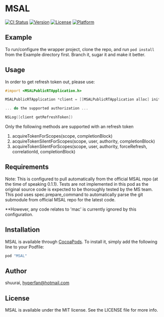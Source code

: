 # MSAL

[![CI Status](http://img.shields.io/travis/shuurai/MSAL.svg?style=flat)](https://travis-ci.org/shuurai/MSAL)
[![Version](https://img.shields.io/cocoapods/v/MSAL.svg?style=flat)](http://cocoapods.org/pods/MSAL)
[![License](https://img.shields.io/cocoapods/l/MSAL.svg?style=flat)](http://cocoapods.org/pods/MSAL)
[![Platform](https://img.shields.io/cocoapods/p/MSAL.svg?style=flat)](http://cocoapods.org/pods/MSAL)

## Example

To run/configure the wrapper project, clone the repo, and run `pod install` from the Example directory first. Branch it, sugar it and make it better.

## Usage

In order to get refresh token out, please use:

```objective-c
#import <MSALPublicRTApplication.h> 

MSALPublicRTApplication *client = [[MSALPublicRTApplication alloc] initWithClientId:CLIENT_ID error:&error];

... do the supported authorization ...

NSLog([client getRefreshToken])


```

Only the following methods are supported with an refresh token

1. acquireTokenForScopes(scope, completionBlock) 
2. acquireTokenSilentForScopes(scope, user, authority, completionBlock)
3. acquireTokenSilentForScopes(scope, user, authority, forceRefresh, correlationId, completionBlock)


## Requirements

Note: This is configured to pull automatically from the official MSAL repo (at the time of speaking 0.1.1). Tests are not implemented in this pod as the original source code is expected to be thoroughly tested by the MS team. This pod uses spec.prepare_command to automatically parse the git submodule from official MSAL repo for the latest code.

**However, any code relates to 'mac' is currently ignored by this configuration.

## Installation

MSAL is available through [CocoaPods](http://cocoapods.org). To install
it, simply add the following line to your Podfile:

```ruby
pod "MSAL"
```

## Author

shuurai, hyperfan@hotmail.com

## License

MSAL is available under the MIT license. See the LICENSE file for more info.
